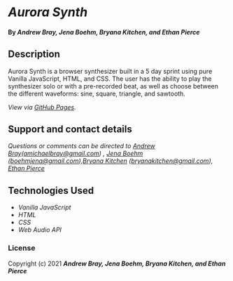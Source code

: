 # _Aurora Synth_

#### By _**Andrew Bray, Jena Boehm, Bryana Kitchen, and Ethan Pierce**_ 


## Description

Aurora Synth is a browser synthesizer built in a 5 day sprint using pure Vanilla JavaScript, HTML, and CSS. The user has the ability to play the synthesizer solo or with a pre-recorded beat, as well as choose between the different waveforms: sine, square, triangle, and sawtooth. 


_View via [GitHub Pages](bryanakitchen.github.io/aurora/)._


## Support and contact details

_Questions or comments can be directed to [Andrew Bray](https://github.com/Andrew-Bray)(amichaelbray@gmail.com) , [Jena Boehm](https://github.com/jena-boehm) (boehmjena@gmail.com),[Bryana Kitchen](https://github.com/bryanakitchen) (bryanakitchen@gmail.com), [Ethan Pierce](https://github.com/jumpybuns)_


## Technologies Used
* _Vanilla JavaScript_
* _HTML_
* _CSS_
* _Web Audio API_


### License

Copyright (c) 2021 **_Andrew Bray, Jena Boehm, Bryana Kitchen, and Ethan Pierce_**
